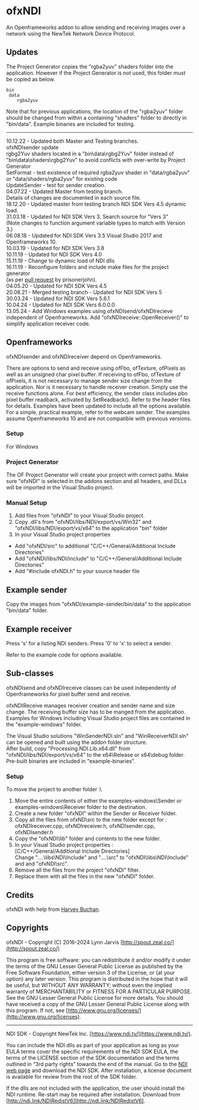 ﻿# ofxNDI
An Openframeworks addon to allow sending and receiving images over a network using the NewTek Network Device Protocol.

## Updates

The Project Generator copies the "rgba2yuv" shaders folder into the application.
However if the Project Generator is not used, this folder must be copied as below.

	bin
     data
        rgba2yuv

Note that for previous applications, the location of the "rgba2yuv" folder should be changed
from within a containing "shaders" folder to directly in "bin/data". Example binaries are included for testing.

--------------------------
10.12.22 - Updated both Master and Testing branches.\
ofxNDIsender update\
rgbg2Yuv shaders located in a "bin\data\rgbg2Yuv" folder instead of\
"bin\data\shaders\rgbg2Yuv" to avoid conflicts with over-write by Project Generator\
SetFormat - test existence of required rgba2yuv shader in "data/rgba2yuv" or "data/shaders/rgba2yuv" for existing code\
UpdateSender - test for sender creation.\
04.07.22 - Updated Master from testing branch.\
	  Details of changes are documented in each source file.\
18.12.20 - Updated master from testing branch NDI SDK Vers 4.5 dynamic load.\
31.03.18 - Updated for NDI SDK Vers 3. Search source for "Vers 3"\
(Note changes to function argument variable types to match with Version 3.)\
06.08.18 - Updated for NDI SDK Vers 3.5 Visual Studio 2017 and Openframeworks 10.\
10.03.19 - Updated for NDI SDK Vers 3.8\
10.11.19 - Updated for NDI SDK Vers 4.0\
15.11.19 - Change to dynamic load of NDI dlls\
16.11.19 - Reconfigure folders and include make files for the project generator\
(as per [pull request](https://github.com/leadedge/ofxNDI/pull/11) by prisonerjohn).\
04.05.20 - Updated for NDI SDK Vers 4.5\
20.08.21 - Merged testing branch - Updated for NDI SDK Vers 5\
30.03.24 - Updated for NDI SDK Vers 5.6.1\
10.04.24 - Updated for NDI SDK Vers 6.0.0.0\
13.05.24 - Add Windows examples using ofxNDIsend/ofxNDIrecieve independent of Openframeworks. Add "ofxNDIreceive::OpenReceiver()" to simplify application receiver code.

## Openframeworks

ofxNDIsender and ofxNDIreceiver depend on Openframeworks.

There are options to send and receive using ofFbo, ofTexture, ofPixels as well as an unsigned char pixel buffer. If receiving to ofFbo, ofTexture of ofPixels, it is not necessary to manage sender size change from the application. Nor is it necessary to handle receiver creation. Simply use the receive functions alone. For best efficiency, the sender class includes pbo pixel buffer readback, activated by SetReadback(). Refer to the header files for details. Examples have been updated to include all the options available. For a simple, practical example, refer to the webcam sender. The examples assume Openframeworks 10 and are not compatible with previous versions.

### Setup

For Windows

### Project Generator

The OF Project Generator will create your project with correct paths. Make sure "ofxNDI" is selected in the addons section and all headers, and DLLs will be imported in the Visual Studio project.

### Manual Setup

1. Add files from "ofxNDI" to your Visual Studio project.
2. Copy .dll's from "ofxNDI/libs/NDI/export/vs/Win32" and "ofxNDI/libs/NDI/export/vs/x64" to the application "bin" folder
3. In your Visual Studio project properties
- Add "ofxNDI/src" to additional "C/C++/General/Additional Include Directories"
- Add "ofxNDI/libs/NDI/include" to  "C/C++/General/Additional Include Directories"
- Add "#include ofxNDI.h" to your source header file

## Example sender
Copy the images from "ofxNDI/example-sender/bin/data" to the application "bin/data" folder.

## Example receiver
Press 's' for a listing NDI senders. Press '0' to 'x' to select a sender. 

Refer to the example code for options available.

## Sub-classes
ofxNDIsend and ofxNDIreceive classes can be used independently of Openframeworks for pixel buffer send and receive.

ofxNDIReceive manages receiver creation and sender name and size change. The receiving buffer size has to be manged from the application. Examples for Windows including Visual Studio project files are contained in the "example-windows" folder.

The Visual Studio solutions "WinSenderNDI.sln" and "WinReceiverNDI.sln" can be opened and built using the addon folder structure.\
After build, copy "Processing.NDI.Lib.x64.dll" from "ofxNDI/libs/NDI/export/vs/x64" to the x64\Release or x64\debug folder.\
Pre-built binaries are included in "example-binaries".

### Setup

To move the project to another folder :\
1. Move the entire contents of either the examples-windows\Sender or examples-windows\Receiver folder to the destination.
2. Create a new folder "ofxNDI" within the Sender or Receiver folder.
3. Copy all the files from ofxND\src to the new folder except for :\
    ofxNDIreceiver.cpp, ofxNDIreceiver.h, ofxNDIsender.cpp, ofxNDIsender.h
4. Copy the "ofxNDI\lib" folder and contents to the new folder.
5. In your Visual Studio project properties :\
    [C/C++/General/Additional Include Directories]\
    Change "..\..\libs\NDI\Include" and "..\..\src" to "ofxNDI\libs\NDI\Include" and and "ofxNDI\src".
7. Remove all the files from the project "ofxNDI" filter.
8. Replace them with all the files in the new "ofxNDI" folder.

## Credits
ofxNDI with help from [Harvey Buchan](https://github.com/Harvey3141).

## Copyrights
ofxNDI - Copyright (C) 2016-2024 Lynn Jarvis [http://spout.zeal.co/](http://spout.zeal.co/)

This program is free software: you can redistribute it and/or modify it under the terms of the GNU Lesser  General Public License as published by the Free Software Foundation, either version 3 of the License, or (at your option) any later version. This program is distributed in the hope that it will be useful, but WITHOUT ANY WARRANTY; without even the implied warranty of MERCHANTABILITY or FITNESS FOR A PARTICULAR PURPOSE.  See the GNU Lesser General Public License for more details. You should have received a copy of the GNU Lesser General Public License along with this program.  If not, see [http://www.gnu.org/licenses/](http://www.gnu.org/licenses).

----------------------
NDI SDK - Copyright NewTek Inc. [https://www.ndi.tv/](https://www.ndi.tv/).

You can include the NDI dlls as part of your application as long as your EULA terms cover the specific requirements of the NDI SDK EULA, the terms of the LICENSE section of the SDK documentation and the terms outlined in “3rd party rights” towards the end of the manual. Go to the [NDI web page](https://www.ndi.tv/) and download the NDI SDK. After installation, a license document is available for review from the root of the SDK folder.

If the dlls are not included with the application, the user should install the NDI runtime. Re-start may be required after installation. Download from [http://ndi.link/NDIRedistV6](http://ndi.link/NDIRedistV6).
